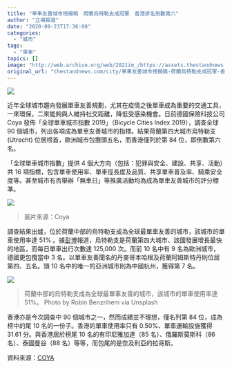 ```yaml
---
title: "單車友善城市榜揭曉　荷蘭烏特勒支成冠軍　香港排名倒數第六"
author: "立場報道"
date: "2020-09-23T17:36:00"
categories:
  - "城市"
tags:
  - "單車"
topics: []
image: "http://web.archive.org/web/2021im_/https://assets.thestandnews.com/media/photos/Untitled-1-02_lgodz_9SWOtvQ.png"
original_url: "thestandnews.com/city/單車友善城市榜揭曉-荷蘭烏特勒支成冠軍-香港排名倒數第六"
---
```

![](http://web.archive.org/web/2021im_/https://assets.thestandnews.com/media/photos/Untitled-1-02_lgodz_9SWOtvQ.png)

近年全球城市趨向發展單車友善規劃，尤其在疫情之後單車成為重要的交通工具，一來環保，二來能夠與人維持社交距離，降低受感染機會。日前德國保險科技公司 Coya 發佈「全球單車城市指數 2019」（Bicycle Cities Index 2019），調查全球 90 個城市，列出各項成為單車友善城市的指標。結果荷蘭第四大城市烏特勒支 (Utrecht) 位居榜首，歐洲城市包攬頭五名，而香港僅列於第 84 位，即倒數第六名。

「全球單車城市指數」提供 4 個大方向（包括：犯罪與安全、建設、共享、活動）共 16 項指標，包含單車使用率、單車徑長度及品質、共享單車普及率、騎乘安全度等。甚至城市有否舉辦「無車日」等推廣活動均為成為單車友善城市的評分標準。

![](http://web.archive.org/web/2021im_/https://assets.thestandnews.com/media/photos/Screenshot202020-09-2320at204.35.2020PM_Cod4G_E3jm5xJ.png)
> 圖片來源：Coya

調查結果出爐，位於荷蘭中部的烏特勒支成為全球最單車友善的城市，該城市的單車使用率達 51% 。據[彭博](http://web.archive.org/web/20211229132640/https://www.bloomberg.com/news/articles/2019-07-05/how-the-dutch-made-utrecht-a-bicycle-first-city)報道，烏特勒支是荷蘭第四大城市、該國發展增長最快的地區，而每日單車出行次數達 125,000 次。而前 10 名中有 9 名為歐洲城市，德國更包攬當中 3 名。以單車友善聞名的丹麥哥本哈根及荷蘭阿姆斯特丹則位居第四、五名。頭 10 名中的唯一的亞洲城市則為中國杭州，獲得第 7 名。

![](http://web.archive.org/web/2021im_/https://assets.thestandnews.com/media/photos/robin-benzrihem-XusR7PXCV0o-unsplash_8S8PR_0lm9s4Z.jpg)
> 荷蘭中部的烏特勒支成為全球最單車友善的城市，該城市的單車使用率達 51%。 Photo by Robin Benzrihem via Unsplash

香港亦是今次調查中 90 個城市之一，然而成績並不理想，僅名列第 84 位，成為榜中的尾 10 名的一份子。香港的單車使用率只有 0.50%、單車運輸設施獲得 31.61 分。與香港居於榜尾 10 名的有印尼雅加達（85 名）、俄羅斯莫斯科（86 名）、泰國曼谷（88 名）等等，而包尾的是奈及利亞的拉哥斯。

資料來源：[COYA](http://web.archive.org/web/20211229132640/https://www.coya.com/bike/index-2019)